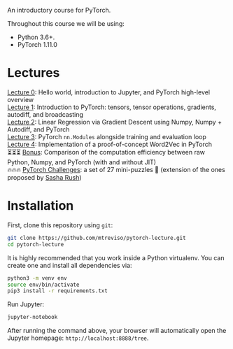 An introductory course for PyTorch. 

Throughout this course we will be using:
- Python 3.6+.
- PyTorch 1.11.0


# Lectures

[Lecture 0](https://github.com/mtreviso/pytorch-lecture/blob/master/00-intro.ipynb): Hello world, introduction to Jupyter, and PyTorch high-level overview 
<br>
[Lecture 1](https://github.com/mtreviso/pytorch-lecture/blob/master/01-pytorch-basics.ipynb): Introduction to PyTorch: tensors, tensor operations, gradients, autodiff, and broadcasting 
<br>
[Lecture 2](https://github.com/mtreviso/pytorch-lecture/blob/master/02-linear-regression.ipynb): Linear Regression via Gradient Descent using Numpy, Numpy + Autodiff, and PyTorch 
<br>
[Lecture 3](https://github.com/mtreviso/pytorch-lecture/blob/master/03-modules-and-mlps.ipynb): PyTorch `nn.Modules` alongside training and evaluation loop 
<br>
[Lecture 4](https://github.com/mtreviso/pytorch-lecture/blob/master/04-optional-word2vec.ipynb): Implementation of a proof-of-concept Word2Vec in PyTorch <br>
⏳⏳⏳ [Bonus](https://github.com/mtreviso/pytorch-lecture/blob/master/bonus-computational-efficiency.ipynb): Comparison of the computation efficiency between raw Python, Numpy, and PyTorch (with and without JIT) 
<br>
🔥🔥🔥 [PyTorch Challenges](https://github.com/mtreviso/pytorch-lecture/blob/master/challenges-for-true-pytorch-heroes.ipynb): a set of 27 mini-puzzles 🧩 (extension of the ones proposed by [Sasha Rush](https://github.com/srush/Tensor-Puzzles))


# Installation

First, clone this repository using `git`:

```sh
git clone https://github.com/mtreviso/pytorch-lecture.git
cd pytorch-lecture
```

It is highly recommended that you work inside a Python virtualenv. You can create one and install all dependencies via:
```sh
python3 -m venv env
source env/bin/activate
pip3 install -r requirements.txt
```

Run Jupyter:
```sh
jupyter-notebook
```

After running the command above, your browser will automatically open the Jupyter homepage: `http://localhost:8888/tree`.



